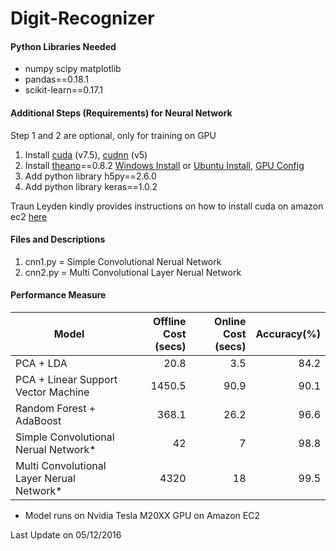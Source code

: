 # Digit-Recognizer

#### Python Libraries Needed

* numpy scipy matplotlib
* pandas==0.18.1
* scikit-learn==0.17.1

#### Additional Steps (Requirements) for Neural Network 

Step 1 and 2 are optional, only for training on GPU

1. Install [cuda](https://developer.nvidia.com/cuda-toolkit) (v7.5), [cudnn](https://developer.nvidia.com/cudnn) (v5)
2. Install [theano](http://deeplearning.net/software/theano/)==0.8.2 [Windows Install](http://deeplearning.net/software/theano/install_windows.html) or [Ubuntu Install](http://deeplearning.net/software/theano/install_ubuntu.html), [GPU Config](http://deeplearning.net/software/theano/tutorial/using_gpu.html)
3. Add python library h5py==2.6.0
4. Add python library keras==1.0.2

Traun Leyden kindly provides instructions on how to install cuda on amazon ec2  [here](http://tleyden.github.io/blog/2015/11/22/cuda-7-dot-5-on-aws-gpu-instance-running-ubuntu-14-dot-04/)

#### Files and Descriptions

1. cnn1.py = Simple Convolutional Nerual Network
2. cnn2.py = Multi Convolutional Layer Nerual Network

#### Performance Measure

| Model         | Offline Cost (secs) | Online Cost (secs) | Accuracy(%) |
| ------------- |--------------------:| ------------------:|------------:|
| PCA + LDA                                 | 20.8 | 3.5 | 84.2 |
| PCA + Linear Support Vector Machine       | 1450.5 | 90.9 | 90.1 |
| Random Forest + AdaBoost                  | 368.1 | 26.2 | 96.6 |
| Simple Convolutional Nerual Network*      | 42 | 7 | 98.8 |
| Multi Convolutional Layer Nerual Network* | 4320 | 18 | 99.5 |

* Model runs on Nvidia Tesla M20XX GPU on Amazon EC2

Last Update on 05/12/2016
